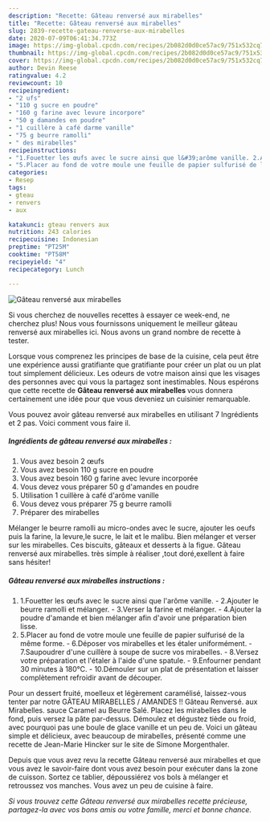 ```yaml
---
description: "Recette: Gâteau renversé aux mirabelles"
title: "Recette: Gâteau renversé aux mirabelles"
slug: 2839-recette-gateau-renverse-aux-mirabelles
date: 2020-07-09T06:41:34.773Z
image: https://img-global.cpcdn.com/recipes/2b082d0d0ce57ac9/751x532cq70/gateau-renverse-aux-mirabelles-photo-principale-de-la-recette.jpg
thumbnail: https://img-global.cpcdn.com/recipes/2b082d0d0ce57ac9/751x532cq70/gateau-renverse-aux-mirabelles-photo-principale-de-la-recette.jpg
cover: https://img-global.cpcdn.com/recipes/2b082d0d0ce57ac9/751x532cq70/gateau-renverse-aux-mirabelles-photo-principale-de-la-recette.jpg
author: Devin Reese
ratingvalue: 4.2
reviewcount: 10
recipeingredient:
- "2 ufs"
- "110 g sucre en poudre"
- "160 g farine avec levure incorpore"
- "50 g damandes en poudre"
- "1 cuillère à café darme vanille"
- "75 g beurre ramolli"
- " des mirabelles"
recipeinstructions:
- "1.Fouetter les œufs avec le sucre ainsi que l&#39;arôme vanille. 2.Ajouter le beurre ramolli et mélanger. 3.Verser la farine et mélanger. 4.Ajouter la poudre d&#39;amande et bien mélanger afin d&#39;avoir une préparation bien lisse."
- "5.Placer au fond de votre moule une feuille de papier sulfurisé de la même forme. 6.Déposer vos mirabelles et les étaler uniformément. 7.Saupoudrer d&#39;une cuillère à soupe de sucre vos mirabelles. 8.Versez votre préparation et l&#39;étaler à l&#39;aide d&#39;une spatule. 9.Enfourner pendant 30 minutes à 180°C. 10.Démouler sur un plat de présentation et laisser complètement refroidir avant de découper."
categories:
- Resep
tags:
- gteau
- renvers
- aux

katakunci: gteau renvers aux 
nutrition: 243 calories
recipecuisine: Indonesian
preptime: "PT25M"
cooktime: "PT58M"
recipeyield: "4"
recipecategory: Lunch

---
```



![Gâteau renversé aux mirabelles](https://img-global.cpcdn.com/recipes/2b082d0d0ce57ac9/751x532cq70/gateau-renverse-aux-mirabelles-photo-principale-de-la-recette.jpg)

Si vous cherchez de nouvelles recettes à essayer ce week-end, ne cherchez plus! Nous vous fournissons uniquement le meilleur gâteau renversé aux mirabelles ici. Nous avons un grand nombre de recette à tester.

Lorsque vous comprenez les principes de base de la cuisine, cela peut être une expérience aussi gratifiante que gratifiante pour créer un plat ou un plat tout simplement délicieux. Les odeurs de votre maison ainsi que les visages des personnes avec qui vous la partagez sont inestimables. Nous espérons que cette recette de <strong> Gâteau renversé aux mirabelles </strong> vous donnera certainement une idée pour que vous deveniez un cuisinier remarquable.

<!--inarticleads1-->

Vous pouvez avoir gâteau renversé aux mirabelles en utilisant 7 Ingrédients et 2 pas. Voici comment vous faire il.

##### Ingrédients de gâteau renversé aux mirabelles :

1. Vous avez besoin 2 œufs
1. Vous avez besoin 110 g sucre en poudre
1. Vous avez besoin 160 g farine avec levure incorporée
1. Vous devez vous préparer 50 g d&#39;amandes en poudre
1. Utilisation 1 cuillère à café d&#39;arôme vanille
1. Vous devez vous préparer 75 g beurre ramolli
1. Préparer  des mirabelles


Mélanger le beurre ramolli au micro-ondes avec le sucre, ajouter les oeufs puis la farine, la levure,le sucre, le lait et le malibu. Bien mélanger et verser sur les mirabelles. Ces biscuits, gâteaux et desserts à la figue. Gâteau renversé aux mirabelles. très simple à réaliser ,tout doré,exellent à faire sans hésiter! 

<!--inarticleads2-->

##### Gâteau renversé aux mirabelles instructions :

1. 1.Fouetter les œufs avec le sucre ainsi que l&#39;arôme vanille. - 2.Ajouter le beurre ramolli et mélanger. - 3.Verser la farine et mélanger. - 4.Ajouter la poudre d&#39;amande et bien mélanger afin d&#39;avoir une préparation bien lisse.
1. 5.Placer au fond de votre moule une feuille de papier sulfurisé de la même forme. - 6.Déposer vos mirabelles et les étaler uniformément. - 7.Saupoudrer d&#39;une cuillère à soupe de sucre vos mirabelles. - 8.Versez votre préparation et l&#39;étaler à l&#39;aide d&#39;une spatule. - 9.Enfourner pendant 30 minutes à 180°C. - 10.Démouler sur un plat de présentation et laisser complètement refroidir avant de découper.


Pour un dessert fruité, moelleux et légèrement caramélisé, laissez-vous tenter par notre GÂTEAU MIRABELLES / AMANDES !! Gâteau Renversé. aux Mirabelles. sauce Caramel au Beurre Salé. Placez les mirabelles dans le fond, puis versez la pâte par-dessus. Démoulez et dégustez tiède ou froid, avec pourquoi pas une boule de glace vanille et un peu de. Voici un gâteau simple et délicieux, avec beaucoup de mirabelles, présenté comme une recette de Jean-Marie Hincker sur le site de Simone Morgenthaler. 

<!--inarticleads1-->

<p>
Depuis que vous avez revu la recette Gâteau renversé aux mirabelles et que vous avez le savoir-faire dont vous avez besoin pour exécuter dans la zone de cuisson. Sortez ce tablier, dépoussiérez vos bols à mélanger et retroussez vos manches. Vous avez un peu de cuisine à faire.
</p>

<p>
<i>Si vous trouvez cette Gâteau renversé aux mirabelles recette précieuse, partagez-la avec vos bons amis ou votre famille, merci et bonne chance.</i>
</p>
